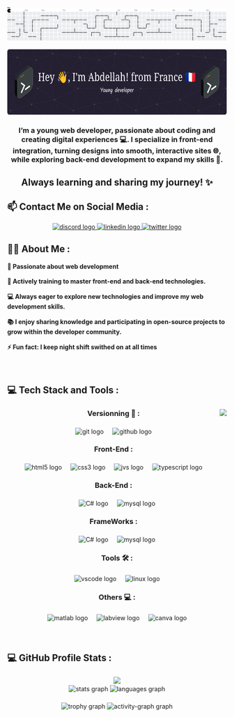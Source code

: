 
_<picture>
  <source media="(prefers-color-scheme: dark)" srcset="https://raw.githubusercontent.com/abdellah59/abdellah59/output/pacman-contribution-graph-dark.svg">
  <source media="(prefers-color-scheme: ldark)" srcset="https://raw.githubusercontent.com/abdellah59/abdellah59/output/pacman-contribution-graph.svg">
  <img alt="Pac-Man contribution graph" src="https://raw.githubusercontent.com/abdellah59/abdellah59/output/pacman-contribution-graph.svg">
</picture>



<div align="center">
  <img height="150" src="https://github.com/abdellah59/abdellah59/blob/main/github-header-image.png" />
</div>
 
###

<h3 align="center">I’m a young web developer, passionate about coding and creating digital experiences 💻. I specialize in front-end integration, turning designs into smooth, interactive sites 🌐, while exploring back-end development to expand my skills 🔧. </h3>

<h2 align="center">Always learning and sharing my journey! ✨

<h2 align="left">📫 Contact Me on Social Media :</h2>

<div align="center">
  <a href="https://discord.com/users/abdellah_59" target="_blank">
  <img src="https://img.shields.io/static/v1?message=Discord&logo=discord&label=&color=7289DA&logoColor=white&labelColor=&style=for-the-badge" height="39" alt="discord logo"  />
  </a>
  <a href="https://www.linkedin.com/in/abdellah-aitahmed" target="_blank">
    <img src="https://img.shields.io/static/v1?message=LinkedIn&logo=linkedin&label=&color=0077B5&logoColor=white&labelColor=&style=for-the-badge" height="39" alt="linkedin logo"  />
  </a>
  <a href="https://x.com/Aitabdell59" target="_blank">
    <img src="https://img.shields.io/static/v1?message=Twitter&logo=twitter&label=&color=1DA1F2&logoColor=white&labelColor=&style=for-the-badge" height="39" alt="twitter logo"  />
  </a>
</div>

###

<h2 align="left">🧑‍💻 About Me :</h2>


<h4 align="left">🚀 Passionate about web development<br><br>    🌱 Actively training to master front-end and back-end technologies.<br><br>    💻 Always eager to explore new technologies and improve my web development skills.<br><br>    📚 I enjoy sharing knowledge and participating in open-source projects to grow within the developer community.<br><br>    ⚡ Fun fact: I keep night shift swithed on at all times</h4>

###

<br clear="both">

<h2 align="left">💻 Tech Stack and Tools :</h2>

###

<img align="right" height="330" src="https://user-images.githubusercontent.com/74038190/212749447-bfb7e725-6987-49d9-ae85-2015e3e7cc41.gif"  />

###

<h3 align="center">Versionning 📝 :</h3>

###

<div align="center">
  <img src="https://cdn.jsdelivr.net/gh/devicons/devicon/icons/git/git-original.svg" height="39" alt="git logo"  />
  <img width="12" />
  <img src="https://cdn.jsdelivr.net/gh/devicons/devicon/icons/github/github-original.svg" height="39" alt="github logo"  />
</div>

###

<h3 align="center">Front-End :</h3>

###

<div align="center">
  <img src="https://cdn.jsdelivr.net/gh/devicons/devicon/icons/html5/html5-original.svg" height="40" alt="html5 logo"  />
  <img width="12" />
  <img src="https://cdn.jsdelivr.net/gh/devicons/devicon/icons/css3/css3-original.svg" height="40" alt="css3 logo"  />
  <img width="12" />
  <img src="https://cdn.jsdelivr.net/gh/devicons/devicon/icons/javascript/javascript-original.svg" height="40" alt="jvs logo"  />
  <img width="12" />
  <img src="https://cdn.jsdelivr.net/gh/devicons/devicon/icons/typescript/typescript-original.svg" height="40" alt="typescript logo"  /> 
</div>

###

<h3 align="center">Back-End :</h3>

###

<div align="center">
  <img width="12" />
  <img src="https://cdn.jsdelivr.net/gh/devicons/devicon/icons/csharp/csharp-original.svg" height="40" alt="C# logo"  />
  <img width="12" />
  <img src="https://cdn.jsdelivr.net/gh/devicons/devicon/icons/mysql/mysql-original.svg" height="40" alt="mysql logo"/>
</div>

###

<h3 align="center">FrameWorks :</h3>

###

<div align="center">
  <img width="12" />
  <img src="https://cdn.jsdelivr.net/gh/devicons/devicon/icons/csharp/csharp-original.svg" height="40" alt="C# logo"  />
  <img width="12" />
  <img src="https://cdn.jsdelivr.net/gh/devicons/devicon/icons/mysql/mysql-original.svg" height="40" alt="mysql logo"/>
</div>

###

<h3 align="center">Tools 🛠️ :</h3>

###

<div align="center">
  <img src="https://cdn.jsdelivr.net/gh/devicons/devicon/icons/vscode/vscode-original.svg" height="40" alt="vscode logo"  />
  <img width="12" />
  <img src="https://cdn.jsdelivr.net/gh/devicons/devicon/icons/linux/linux-original.svg" height="40" alt="linux logo"  />
</div>

###

<h3 align="center">Others 💻 :</h3>

###

<div align="center">
  <img src="https://cdn.jsdelivr.net/gh/devicons/devicon/icons/matlab/matlab-original.svg" height="40" alt="matlab logo"  />
  <img width="12" />
  <img src="https://cdn.jsdelivr.net/gh/devicons/devicon/icons/labview/labview-original.svg" height="40" alt="labview logo"  />
  <img width="12" />
  <img src="https://cdn.jsdelivr.net/gh/devicons/devicon/icons/canva/canva-original.svg" height="40" alt="canva logo"  />
</div>

###

<br clear="both">

<h2 align="left">💻 GitHub Profile Stats :</h2>

###


<div align="center">
  <img height="30" src="https://visitor-badge.laobi.icu/badge?page_id=abdellah59.abdellah59&"  />
</div>

<div align="center">
  <img src="https://github-readme-stats.vercel.app/api?username=abdellah59&hide_title=false&hide_rank=false&show_icons=true&include_all_commits=true&count_private=true&disable_animations=false&theme=vue-dark&locale=en&hide_border=false" height="156" alt="stats graph"  />
  <img src="https://github-readme-stats.vercel.app/api/top-langs?username=abdellah59&locale=en&hide_title=false&layout=compact&card_width=320&langs_count=5&theme=vue-dark&hide_border=false" height="80" alt="languages graph"  />
</div>

###

<div align="center">
  <img src="https://github-profile-trophy.vercel.app?username=abdellah59&theme=dracula&column=-1&row=1&margin-w=8&margin-h=8&no-bg=false&no-frame=false&order=4" height="150" alt="trophy graph"  />
  <img src="https://github-readme-activity-graph.vercel.app/graph?username=abdellah59&radius=16&theme=react&area=true&order=5" height="300" alt="activity-graph graph"  />
</div>


###